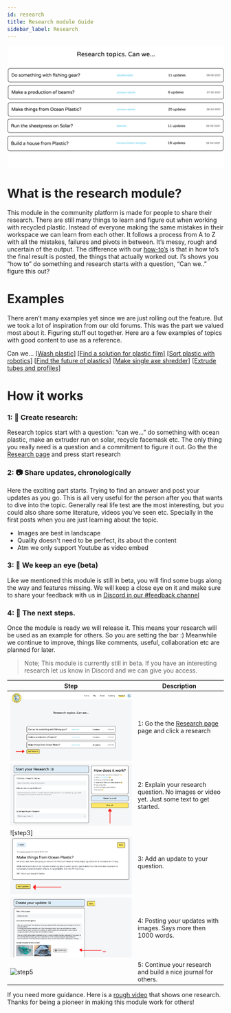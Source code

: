 ```yaml
---
id: research
title: Research module Guide
sidebar_label: Research
---
```


<img src="../assets/guides/research-intro.png"/>

# What is the research module?

This module in the community platform is made for people to share their research. There are still many things to learn and figure out when working with recycled plastic. Instead of everyone making the same mistakes in their workspace we can learn from each other. It follows a process from A to Z with all the mistakes, failures and pivots in between. It’s messy, rough and uncertain of the output. The difference with our [how-to’s](https://community.preciousplastic.com/how-to) is that in how to’s the final result is posted, the things that actually worked out. I’s shows you “how to” do something and research starts with a question,  “Can we..” figure this out?



# Examples
There aren’t many examples yet since we are just rolling out the feature. But we took a lot of inspiration from our old forums. This was the part we valued most about it. Figuring stuff out together. Here are a few examples of topics with good content to use as a reference.

Can we...
[[Wash plastic]](https://davehakkens.nl/community/forums/topic/washing-plastic-v4/)
[[Find a solution for plastic film]](https://davehakkens.nl/community/forums/topic/find-a-solution-for-foil-waste-v4/)
[[Sort plastic with robotics]](https://davehakkens.nl/community/forums/topic/sorting-plastic-with-robotics-v4/)
[[Find the future of plastics]](https://davehakkens.nl/community/forums/topic/experiment-with-future-plastic-alternatives-v4/)
[[Make single axe shredder]](https://davehakkens.nl/community/forums/topic/v4-shredder-development/)
[[Extrude tubes and profiles]](https://davehakkens.nl/community/forums/topic/v4-extrusion-tubes-and-profiles/)


# How it works

### 1: 📝 Create research:
Research topics start with a question: “can we…” do something with ocean plastic, make an extruder run on solar,  recycle facemask etc. The only thing you really need is a question and a commitment to figure it out. Go the the [Research page](https://community.preciousplastic.com/research) and press start research

### 2: 📷 Share updates, chronologically
Here the exciting part starts. Trying to find an answer and post your updates as you go. This is all very useful for the person after you that wants to dive into the topic. Generally real life test are the most interesting, but you could also share some literature, videos you’ve seen etc. Specially in the first posts when you are just learning about the topic.

- Images are best in landscape
- Quality doesn't need to be perfect, its about the content
- Atm we only support Youtube as video embed


### 3: 🐛 We keep an eye (beta)
Like we mentioned this module is still in beta, you will find some bugs along the way and features missing. We will keep a close eye on it and make sure to share your feedback with us in [Discord in our #feedback channel](https://discordapp.com/invite/n5d8Vrr)

### 4: 💫 The next steps.
Once the module is ready we will release it. This means your research will be used as an example for others. So you are setting the bar :) Meanwhile we continue to improve, things like comments, useful, collaboration etc are planned for later.




> Note; This module is currently still in beta. If you have an interesting research let us know in Discord and we can give you access.

| Step | Description|
|-----------|---------|
|![step1](assets/guides/research-example-1.jpg)| 1: Go the the [Research page](https://community.preciousplastic.com/research) page and click a research|
| ![step2](assets/guides/research-example-2.jpg) | 2: Explain your research question. No images or video yet. Just some text to get started. |
| ![step3]![step3](assets/guides/research-example-3.jpg) | 3: Add an update to your question.  |
| ![step4](assets/guides/research-example-4.jpg) | 4: Posting your updates with images. Says more then 1000 words.     |
| ![step5](assets/guides/research-example-5.gif) | 5: Continue your research and build a nice journal for others.   |




 If you need more guidance. Here is a [rough video](https://drive.google.com/file/d/1roEAdwNSK9HyE_1Jqm29d_cOusyYYHzU/view) that shows one research.
 Thanks for being a pioneer in making this module work for others!
